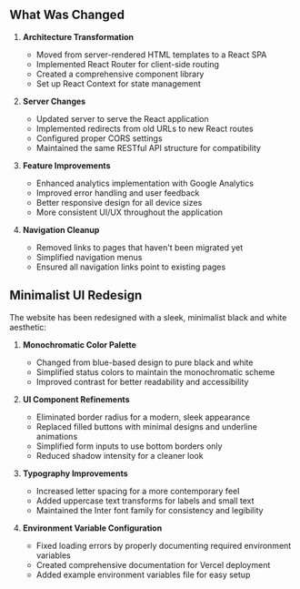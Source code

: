 ## What Was Changed

1. **Architecture Transformation**
   - Moved from server-rendered HTML templates to a React SPA
   - Implemented React Router for client-side routing
   - Created a comprehensive component library
   - Set up React Context for state management

2. **Server Changes**
   - Updated server to serve the React application
   - Implemented redirects from old URLs to new React routes
   - Configured proper CORS settings
   - Maintained the same RESTful API structure for compatibility

3. **Feature Improvements**
   - Enhanced analytics implementation with Google Analytics
   - Improved error handling and user feedback
   - Better responsive design for all device sizes
   - More consistent UI/UX throughout the application

4. **Navigation Cleanup**
   - Removed links to pages that haven't been migrated yet
   - Simplified navigation menus
   - Ensured all navigation links point to existing pages

## Minimalist UI Redesign

The website has been redesigned with a sleek, minimalist black and white aesthetic:

1. **Monochromatic Color Palette**
   - Changed from blue-based design to pure black and white
   - Simplified status colors to maintain the monochromatic scheme
   - Improved contrast for better readability and accessibility

2. **UI Component Refinements**
   - Eliminated border radius for a modern, sleek appearance
   - Replaced filled buttons with minimal designs and underline animations
   - Simplified form inputs to use bottom borders only
   - Reduced shadow intensity for a cleaner look

3. **Typography Improvements**
   - Increased letter spacing for a more contemporary feel
   - Added uppercase text transforms for labels and small text
   - Maintained the Inter font family for consistency and legibility

4. **Environment Variable Configuration**
   - Fixed loading errors by properly documenting required environment variables
   - Created comprehensive documentation for Vercel deployment
   - Added example environment variables file for easy setup
